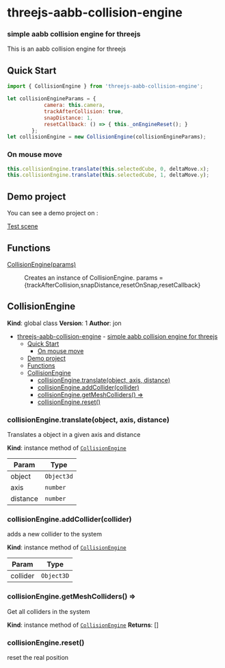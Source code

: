 # threejs-aabb-collision-engine
### simple aabb collision engine for threejs

This is an aabb collision engine for threejs 


## Quick Start

```javascript
import { CollisionEngine } from 'threejs-aabb-collision-engine';

let collisionEngineParams = {
			camera: this.camera,
			trackAfterCollision: true,
			snapDistance: 1,
			resetCallback: () => { this._onEngineReset(); }
		};
let collisionEngine = new CollisionEngine(collisionEngineParams);
```

### On mouse move
```javascript
this.collisionEngine.translate(this.selectedCube, 0, deltaMove.x);
this.collisionEngine.translate(this.selectedCube, 1, deltaMove.y);
```

## Demo project

You can see a demo project on :

[Test scene](https://github.com/jonlo/threejs-aabb-collision-engine-TestScene)


## Functions

<dl>
<dt><a href="#CollisionEngine">CollisionEngine(params)</a></dt>
<dd><p>Creates an instance of CollisionEngine.
params = {trackAfterCollision,snapDistance,resetOnSnap,resetCallback}</p>
</dd>
</dl>

<a name="CollisionEngine"></a>

## CollisionEngine
**Kind**: global class
**Version**: 1
**Author**: jon

- [threejs-aabb-collision-engine](#threejs-aabb-collision-engine)
		- [simple aabb collision engine for threejs](#simple-aabb-collision-engine-for-threejs)
	- [Quick Start](#quick-start)
		- [On mouse move](#on-mouse-move)
	- [Demo project](#demo-project)
	- [Functions](#functions)
	- [CollisionEngine](#collisionengine)
		- [collisionEngine.translate(object, axis, distance)](#collisionenginetranslateobject-axis-distance)
		- [collisionEngine.addCollider(collider)](#collisionengineaddcollidercollider)
		- [collisionEngine.getMeshColliders() ⇒](#collisionenginegetmeshcolliders-%e2%87%92)
		- [collisionEngine.reset()](#collisionenginereset)

<a name="CollisionEngine+translate"></a>

### collisionEngine.translate(object, axis, distance)
Translates a object in a given axis and distance

**Kind**: instance method of [<code>CollisionEngine</code>](#CollisionEngine)

| Param    | Type                  |
| -------- | --------------------- |
| object   | <code>Object3d</code> |
| axis     | <code>number</code>   |
| distance | <code>number</code>   |

<a name="CollisionEngine+addCollider"></a>

### collisionEngine.addCollider(collider)
adds a new collider to the system

**Kind**: instance method of [<code>CollisionEngine</code>](#CollisionEngine)

| Param    | Type                  |
| -------- | --------------------- |
| collider | <code>Object3D</code> |

<a name="CollisionEngine+getMeshColliders"></a>

### collisionEngine.getMeshColliders() ⇒
Get all colliders in the system

**Kind**: instance method of [<code>CollisionEngine</code>](#CollisionEngine)
**Returns**: []
<a name="CollisionEngine+reset"></a>

### collisionEngine.reset()
reset the real position

